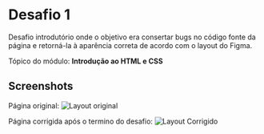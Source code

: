 # Desafio 1
Desafio introdutório onde o objetivo era consertar bugs no código fonte da página e retorná-la à aparência correta de acordo com o layout do Figma.

Tópico do módulo: **Introdução ao HTML e CSS**


## Screenshots

Página original:
![Layout original](https://efficient-sloth-d85.notion.site/image/https%3A%2F%2Fs3-us-west-2.amazonaws.com%2Fsecure.notion-static.com%2Fa29a32b1-069e-4e79-af05-d69f772bccb5%2FUntitled.png?id=8f89f434-cf5e-47a9-8612-c55e35452cfd&table=block&spaceId=08f749ff-d06d-49a8-a488-9846e081b224&width=2000&userId=&cache=v2)

Página corrigida após o termino do desafio:
![Layout Corrigido](https://i.imgur.com/w6vVRHO.png)
